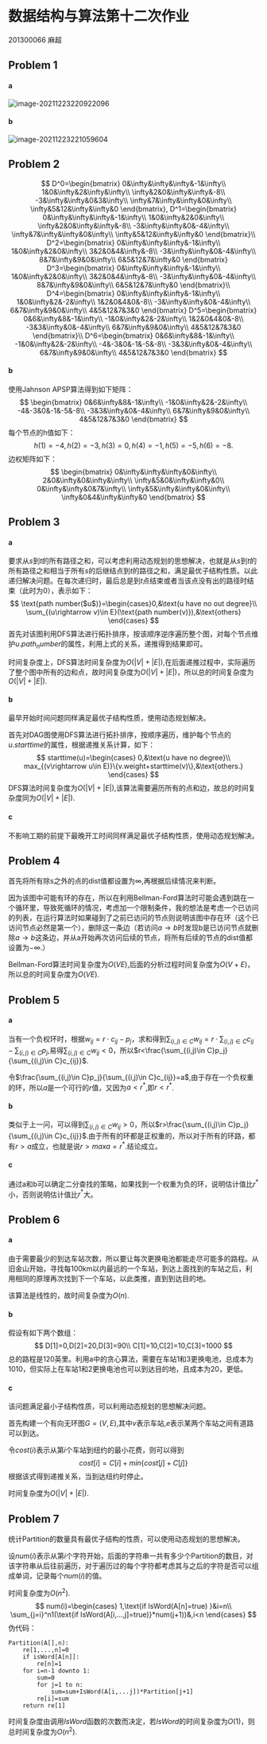 # 数据结构与算法第十二次作业

201300066 麻超

## Problem 1

#### a

![image-20211223220922096](C:\Users\maple\AppData\Roaming\Typora\typora-user-images\image-20211223220922096.png)

#### b

![image-20211223221059604](C:\Users\maple\AppData\Roaming\Typora\typora-user-images\image-20211223221059604.png)

## Problem 2

$$
D^0=\begin{bmatrix}
0&\infty&\infty&\infty&-1&\infty\\
1&0&\infty&2&\infty&\infty\\
\infty&2&0&\infty&\infty&-8\\
-3&\infty&\infty&0&3&\infty\\
\infty&7&\infty&\infty&0&\infty\\
\infty&5&12&\infty&\infty&0
\end{bmatrix},
D^1=\begin{bmatrix}
0&\infty&\infty&\infty&-1&\infty\\
1&0&\infty&2&0&\infty\\
\infty&2&0&\infty&\infty&-8\\
-3&\infty&\infty&0&-4&\infty\\
\infty&7&\infty&\infty&0&\infty\\
\infty&5&12&\infty&\infty&0
\end{bmatrix}\\
D^2=\begin{bmatrix}
0&\infty&\infty&\infty&-1&\infty\\
1&0&\infty&2&0&\infty\\
3&2&0&4&\infty&-8\\
-3&\infty&\infty&0&-4&\infty\\
8&7&\infty&9&0&\infty\\
6&5&12&7&\infty&0
\end{bmatrix}
D^3=\begin{bmatrix}
0&\infty&\infty&\infty&-1&\infty\\
1&0&\infty&2&0&\infty\\
3&2&0&4&\infty&-8\\
-3&\infty&\infty&0&-4&\infty\\
8&7&\infty&9&0&\infty\\
6&5&12&7&\infty&0
\end{bmatrix}\\
D^4=\begin{bmatrix}
0&\infty&\infty&\infty&-1&\infty\\
1&0&\infty&2&-2&\infty\\
1&2&0&4&0&-8\\
-3&\infty&\infty&0&-4&\infty\\
6&7&\infty&9&0&\infty\\
4&5&12&7&3&0
\end{bmatrix}
D^5=\begin{bmatrix}
0&6&\infty&8&-1&\infty\\
-1&0&\infty&2&-2&\infty\\
1&2&0&4&0&-8\\
-3&3&\infty&0&-4&\infty\\
6&7&\infty&9&0&\infty\\
4&5&12&7&3&0
\end{bmatrix}\\
D^6=\begin{bmatrix}
0&6&\infty&8&-1&\infty\\
-1&0&\infty&2&-2&\infty\\
-4&-3&0&-1&-5&-8\\
-3&3&\infty&0&-4&\infty\\
6&7&\infty&9&0&\infty\\
4&5&12&7&3&0
\end{bmatrix}
$$

#### b

使用Jahnson APSP算法得到如下矩阵：
$$
\begin{bmatrix}
0&6&\infty&8&-1&\infty\\
-1&0&\infty&2&-2&\infty\\
-4&-3&0&-1&-5&-8\\
-3&3&\infty&0&-4&\infty\\
6&7&\infty&9&0&\infty\\
4&5&12&7&3&0
\end{bmatrix}
$$
每个节点的h值如下：
$$
h(1)=-4,h(2)=-3,h(3)=0,h(4)=-1,h(5)=-5,h(6)=-8.
$$
边权矩阵如下：
$$
\begin{bmatrix}
0&\infty&\infty&\infty&0&\infty\\
2&0&\infty&0&\infty&\infty\\
\infty&5&0&\infty&\infty&0\\
0&\infty&\infty&0&7&\infty\\
\infty&5&\infty&\infty&0&\infty\\
\infty&0&4&\infty&\infty&0
\end{bmatrix}
$$


## Problem 3

#### a

要求从$s$到$t$的所有路径之和，可以考虑利用动态规划的思想解决，也就是从$s$到$t$的所有路径之和相当于所有$s$的后继结点到$t$的路径之和，满足最优子结构性质。以此递归解决问题。在每次递归时，最后总是到$t$点结束或者当该点没有出的路径时结束（此时为0），表示如下：
$$
\text{path number($u$)}=\begin{cases}0,&\text{u have no out degree}\\
\sum_{(u\rightarrow v)\in E}(\text{path number(v)}),&\text{others}
\end{cases}
$$
首先对该图利用DFS算法进行拓扑排序，按该顺序逆序遍历整个图，对每个节点维护$u.path_number$的属性，利用上式的关系，递推得到结果即可。

时间复杂度上，DFS算法时间复杂度为$O(|V|+|E|)$,在后面递推过程中，实际遍历了整个图中所有的边和点，故时间复杂度为$O(|V|+|E|)$，所以总的时间复杂度为$O(|V|+|E|)$.

#### b

最早开始时间问题同样满足最优子结构性质，使用动态规划解决。

首先对DAG图使用DFS算法进行拓扑排序，按顺序遍历，维护每个节点的$u.starttime$的属性，根据递推关系计算，如下：
$$
starttime(u)=\begin{cases}
0,&\text{u have no degree}\\
max_{(v\rightarrow u\in E)}\{v.weight+starttime(v)\},&\text{others.}
\end{cases}
$$
DFS算法时间复杂度为$O(|V|+|E|)$,该算法需要遍历所有的点和边，故总的时间复杂度同为$O(|V|+|E|)$.

#### c

不影响工期的前提下最晚开工时间同样满足最优子结构性质，使用动态规划解决。

## Problem 4

首先将所有除s之外的点的dist值都设置为$\infty$,再根据后续情况来判断。

因为该图中可能有环的存在，所以在利用Bellman-Ford算法时可能会遇到跳在一个循环里，导致死循环的情况，考虑加一个限制条件，我的想法是考虑一个已访问的列表，在运行算法时如果碰到了之前已访问的节点则说明该图中存在环（这个已访问节点必然是第一个），删除这一条边（若访问$a\rightarrow b$时发现b是已访问节点就删除$a\rightarrow b$这条边，并从a开始再次访问后续的节点，将所有后续的节点的dist值都设置为$-\infty$.）

Bellman-Ford算法时间复杂度为$O(VE)$,后面的分析过程时间复杂度为$O(V+E)$，所以总的时间复杂度为$O(VE)$.

## Problem 5

#### a

当有一个负权环时，根据$w_{ij}=r\cdot c_{ij}-p_j$，求和得到$\sum_{(i,j)\in C}w_{ij}=r\cdot \sum_{(i,j)\in C}c_{ij}-\sum_{(i,j)\in C}p_j$,易得$\sum_{(i,j)\in C}w_{ij}<0$，所以$r<\frac{\sum_{(i,j)\in C}p_j}{\sum_{(i,j)\in C}c_{ij}}$.

令$\frac{\sum_{(i,j)\in C}p_j}{\sum_{(i,j)\in C}c_{ij}}=a$,由于存在一个负权重的环，所以$a$是一个可行的$r$值，又因为$a<r^*$,即$r<r^*$.

#### b

类似于上一问，可以得到$\sum_{(i,j)\in C}w_{ij}>0$，所以$r>\frac{\sum_{(i,j)\in C}p_j}{\sum_{(i,j)\in C}c_{ij}}$.由于所有的环都是正权重的，所以对于所有的环路，都有$r>a$成立，也就是说$r>max{a}=r^*$.结论成立。

#### c

通过a和b可以确定二分查找的策略，如果找到一个权重为负的环，说明估计值比$r^*$小，否则说明估计值比$r^*$大。

## Problem 6

#### a

由于需要最少的到达车站次数，所以要让每次更换电池都能走尽可能多的路程。从旧金山开始，寻找每100km以内最远的一个车站，到达上面找到的车站之后，利用相同的原理再次找到下一个车站，以此类推，直到到达目的地。

该算法是线性的，故时间复杂度为$O(n)$.

#### b

假设有如下两个数组：
$$
D[1]=0,D[2]=20,D[3]=90\\
C[1]=10,C[2]=10,C[3]=1000
$$
总的路程是120英里。利用a中的贪心算法，需要在车站1和3更换电池，总成本为1010，但实际上在车站1和2更换电池也可以到达目的地，且成本为20，更低。

#### c

该问题满足最小子结构性质，可以利用动态规划的思想解决问题。

首先构建一个有向无环图$G=(V,E)$,其中$v$表示车站,$e$表示某两个车站之间有道路可以到达。

令$cost(i)$表示从第$i$个车站到纽约的最小花费，则可以得到
$$
cost[i]=C[i]+min\{cost[j]+C[j]\}
$$
根据该式得到递推关系，当到达纽约时停止。

时间复杂度为$O(|V|+|E|)$.

## Problem 7

统计Partition的数量具有最优子结构的性质，可以使用动态规划的思想解决。

设$num(i)$表示从第$i$个字符开始，后面的字符串一共有多少个Partition的数目，对该字符串从后往前遍历，对于遍历过的每个字符都考虑其与之后的字符是否可以组成单词，记录每个$num(i)$的值。

时间复杂度为$O(n^2)$.
$$
num(i)=\begin{cases}
1,\text{if IsWord(A[n]=true) }&i=n\\
\sum_{j=i}^n1(\text{if IsWord(A[i,...,j]=true)}*num(j+1))&,i<n
\end{cases}
$$
伪代码：

```pseudocode
Partition(A[],n):
	re[1,...,n]=0
	if isWord[A[n]]:
		re[n]=1
	for i=n-1 downto 1:
		sum=0
		for j=1 to n:
			sum=sum+IsWord(A[i,...j])*Partition[j+1]
		re[i]=sum
	return re[1]
```

时间复杂度由调用$IsWord$函数的次数而决定，若$IsWord$的时间复杂度为$O(1)$，则总时间复杂度为$O(n^2)$.
